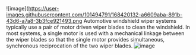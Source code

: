 ![image](https://user-images.githubusercontent.com/101494791/168420132-a6609aba-891b-43d6-a7a8-3b3fce921493.png
Automotive windshield wiper systems typically use a pair of motor driven wiper blades to clean the windshield. In most systems, a single motor is used with a mechanical linkage between the wiper blades so that the single motor provides simultaneous, synchronous reciprocation of the two wiper blades. 
![image](https://user-images.githubusercontent.com/101494791/168422368-32495fe1-a96d-42a7-b4c8-324bfa7c36b6.png)
